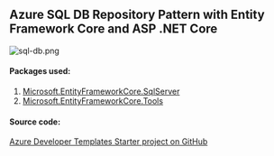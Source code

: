 ## Azure SQL DB Repository Pattern with Entity Framework Core and ASP .NET Core

![sql-db.png](https://github.com/Daniel-Krzyczkowski/AzureDeveloperTemplates/blob/master/images/sql-db.png?raw=true)

#### Packages used:
1. [Microsoft.EntityFrameworkCore.SqlServer](https://www.nuget.org/packages/Microsoft.EntityFrameworkCore.SqlServer/)
2. [Microsoft.EntityFrameworkCore.Tools](https://www.nuget.org/packages/Microsoft.EntityFrameworkCore.Tools/)

#### Source code:

[Azure Developer Templates Starter project on GitHub](https://github.com/Daniel-Krzyczkowski/AzureDeveloperTemplates/tree/master/src/azure-asp-net-core-starter-template)